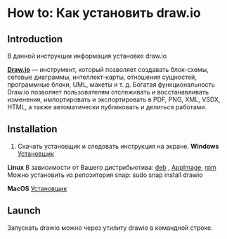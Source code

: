 # How to: Как установить draw.io

## Introduction
В данной инструкции информация установке draw.io

**[Draw.io](https://drawio-app.com/)** — инструмент, который позволяет создавать блок-схемы, сетевые диаграммы, интеллект-карты, отношения сущностей, программные блоки, UML, макеты и т. д. Богатая функциональность Draw.io позволяет пользователям отслеживать и восстанавливать изменения, импортировать и экспортировать в PDF, PNG, XML, VSDX, HTML, а также автоматически публиковать и делиться работами.

## Installation
1. Скачать установщик и следовать инструкция на экране.
**Windows**
[Установщик](https://github.com/jgraph/drawio-desktop/releases/download/v13.0.3/draw.io-13.0.3-windows-installer.exe)

**Linux**
В зависимости от Вашего дистрибьютива: [deb](https://github.com/jgraph/drawio-desktop/releases/download/v13.0.3/draw.io-amd64-13.0.3.deb) , [AppImage](https://github.com/jgraph/drawio-desktop/releases/download/v13.0.3/draw.io-x86_64-13.0.3.AppImage), [rpm](https://github.com/jgraph/drawio-desktop/releases/download/v13.0.3/draw.io-x86_64-13.0.3.rpm)
Можно установить из репозитория snap: sudo snap install drawio

**MacOS**
[Установщик](https://github.com/jgraph/drawio-desktop/releases/download/v13.0.3/draw.io-13.0.3.dmg)

## Launch
Запускать drawio можно через утилиту drawio в командной строке. 
